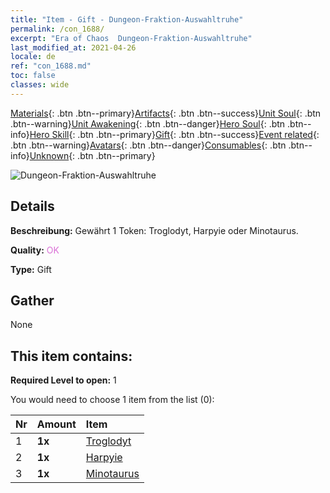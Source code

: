 ```yaml
---
title: "Item - Gift - Dungeon-Fraktion-Auswahltruhe"
permalink: /con_1688/
excerpt: "Era of Chaos  Dungeon-Fraktion-Auswahltruhe"
last_modified_at: 2021-04-26
locale: de
ref: "con_1688.md"
toc: false
classes: wide
---
```

 [Materials](/ItemsDE/){: .btn .btn--primary}[Artifacts](/ItemsDE/Artifacts/){: .btn .btn--success}[Unit Soul](/ItemsDE/UnitSoul/){: .btn .btn--warning}[Unit Awakening](/ItemsDE/UnitAwakening/){: .btn .btn--danger}[Hero Soul](/ItemsDE/HeroSoul/){: .btn .btn--info}[Hero Skill](/ItemsDE/HeroSkill/){: .btn .btn--primary}[Gift](/ItemsDE/Gift/){: .btn .btn--success}[Event related](/ItemsDE/Events/){: .btn .btn--warning}[Avatars](/ItemsDE/Avatars/){: .btn .btn--danger}[Consumables](/ItemsDE/Consumables/){: .btn .btn--info}[Unknown](/ItemsDE/Unknown/){: .btn .btn--primary}

 ![Dungeon-Fraktion-Auswahltruhe](/images/t/i_907304.png)

## Details
 **Beschreibung:** Gewährt 1 Token: Troglodyt, Harpyie oder Minotaurus.

 **Quality:** <span style="color: #DA70D6">OK</span>

 **Type:** Gift

## Gather

  None

## This item contains:

 **Required Level to open:** 1

 You would need to choose 1 item from the list (0):

  | Nr | Amount |     Item    |
  |:---|:-------|:------------|
  | 1 |  **1x** | [Troglodyt](/ItemsDE/unt_244/) |  | 
  | 2 |  **1x** | [Harpyie](/ItemsDE/unt_245/) |  | 
  | 3 |  **1x** | [Minotaurus](/ItemsDE/unt_248/) |  | 
